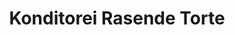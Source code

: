 ---
title: "Konditorei Rasende Torte"
url: /sonthofen/konditorei-rasende-torte/
shop: Konditorei
---